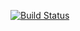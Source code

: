 [![Build Status](https://travis-ci.org/yoksel/svg-filters.svg?branch=master)](https://travis-ci.org/yoksel/svg-filters)
